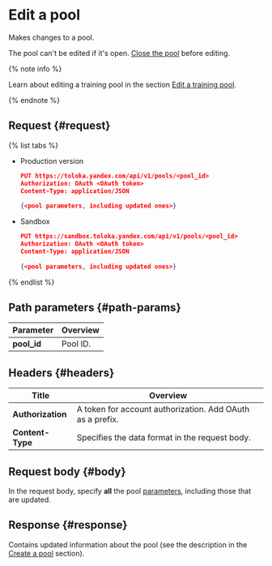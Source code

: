 # Edit a pool

Makes changes to a pool.

The pool can't be edited if it's open. [Close the pool](close-pool-for-update.md) before editing.

{% note info %}

Learn about editing a training pool in the section [Edit a training pool](edit-training.md).

{% endnote %}


## Request {#request}

{% list tabs %}

- Production version

	```json
	PUT https://toloka.yandex.com/api/v1/pools/<pool_id>
	Authorization: OAuth <OAuth token>
	Content-Type: application/JSON
	            
	{<pool parameters, including updated ones>}
	```

- Sandbox

	```json
	PUT https://sandbox.toloka.yandex.com/api/v1/pools/<pool_id>
	Authorization: OAuth <OAuth token>
	Content-Type: application/JSON
	            
	{<pool parameters, including updated ones>}
	```

{% endlist %}

## Path parameters {#path-params}

Parameter | Overview
----- | -----
**pool_id** | Pool ID.


## Headers {#headers}

Title | Overview
----- | -----
**Authorization** | A token for account authorization. Add OAuth as a prefix.
**Content-Type** | Specifies the data format in the request body.


## Request body {#body}

In the request body, specify **all** the pool [parameters](create-pool.md#pool-param), including those that are updated.

## Response {#response}

Contains updated information about the pool (see the description in the [Create a pool](create-pool.md#response) section).

